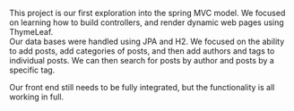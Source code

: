 This project is our first exploration into the spring MVC model.
We focused on learning how to build controllers, and render dynamic web pages using ThymeLeaf.  
Our data bases were handled using JPA and H2.
We focused on the ability to add posts, add categories of posts, and then add authors and tags to individual posts. 
We can then search for posts by author and posts by a specific tag. 

Our front end still needs to be fully integrated, but the functionality is all working in full.
